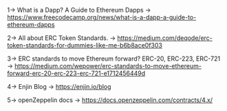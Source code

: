 1-> What is a Dapp? A Guide to Ethereum Dapps -> https://www.freecodecamp.org/news/what-is-a-dapp-a-guide-to-ethereum-dapps

2-> All about ERC Token Standards. -> https://medium.com/deqode/erc-token-standards-for-dummies-like-me-b6b8ace0f303

3-> ERC standards to move Ethereum forward? ERC-20, ERC-223, ERC-721 -> https://medium.com/wepower/erc-standards-to-move-ethereum-forward-erc-20-erc-223-erc-721-e1712456449d

4-> Enjin Blog -> https://enjin.io/blog

5-> openZeppelin docs -> https://docs.openzeppelin.com/contracts/4.x/






